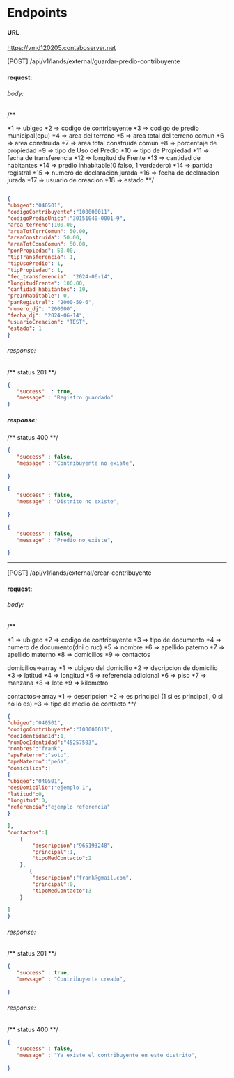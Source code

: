 
# Endpoints

#### URL
https://vmd120205.contaboserver.net

[POST]  <hostname>/api/v1/lands/external/guardar-predio-contribuyente

#### request:
###### body: 
/**

*1 => ubigeo
*2 => codigo de contribuyente
*3 => codigo de predio municipal(cpu)
*4 => area del terreno
*5 => area total del terreno comun
*6 => area construida
*7 => area total construida comun
*8 => porcentaje de propiedad
*9 => tipo de Uso del Predio
*10 => tipo de Propiedad
*11 => fecha de transferencia
*12 => longitud de Frente
*13 => cantidad de habitantes
*14 => predio inhabitable(0 falso, 1  verdadero)
*14 => partida registral
*15 => numero de declaracion jurada
*16 => fecha de declaracion jurada
*17 => usuario de creacion
*18 => estado
**/
```json

{ 
"ubigeo":"040501", 
"codigoContribuyente":"100000011", 
"codigoPredioUnico":"30151040-0001-9",
"area_terreno":100.00,
"areaTotTerrComun": 50.00,
"areaConstruida": 50.00,
"areaTotConsComun": 50.00,
"porPropiedad": 50.00,
"tipTransferencia": 1,
"tipUsoPredio": 1,
"tipPropiedad": 1,
"fec_transferencia": "2024-06-14",
"longitudFrente": 100.00,
"cantidad_habitantes": 10,
"preInhabitable": 0,
"parRegistral": "2000-59-6",
"numero_dj": "200000",
"fecha_dj": "2024-06-14",
"usuarioCreacion": "TEST",
"estado": 1
}
```

 

###### response:
/**
status 201
**/
```json
{
   "success"  : true,
   "message" : "Registro guardado"
}
``` 

##### response:
/**
status 400
**/
```json
{
   "success" : false,
   "message" : "Contribuyente no existe",
  
}
```

```json
{
   "success" : false,
   "message" : "Distrito no existe",
  
}
```

```json
{
   "success" : false,
   "message" : "Predio no existe",
  
}
```




---

[POST] <hostname>/api/v1/lands/external/crear-contribuyente

 

#### request:

###### body: 

/**

*1 => ubigeo
*2 => codigo de contribuyente
*3 => tipo de documento
*4 => numero de documento(dni o ruc)
*5 => nombre 
*6 => apellido paterno 
*7 => apellido materno
*8 => domicilios
*9 => contactos


domicilios=>array 
   *1 => ubigeo del domicilio 
   *2 => decripcion de domicilio
   *3 => latitud
   *4 => longitud
   *5  => referencia adicional
   *6  => piso
   *7  => manzana
   *8  => lote
   *9  => kilometro


contactos=>array 
   *1 => descripcion 
   *2 => es principal (1 si es principal , 0 si no lo es)
   *3 => tipo de medio de contacto
**/
```json
{
"ubigeo":"040501", 
"codigoContribuyente":"100000011", 
"docIdentidadId":1, 
"numDocIdentidad":"45257503", 
"nombres":"frank", 
"apePaterno":"soto", 
"apeMaterno":"peña", 
"domicilios":[
{
"ubigeo":"040501",
"desDomicilio":"ejemplo 1",
"latitud":0,
"longitud":0,
"referencia":"ejemplo referencia"
}

], 
"contactos":[
    {
        "descripcion":"965193248",
        "principal":1,
        "tipoMedContacto":2
    },
       {
        "descripcion":"frank@gmail.com",
        "principal":0,
        "tipoMedContacto":3
    }

]
}
```




###### response:
/**
status 201
**/
```json
{
   "success" : true,
   "message" : "Contribuyente creado",
  
}
```



###### response:
/**
status 400
**/
```json
{
   "success" : false,
   "message" : "Ya existe el contribuyente en este distrito",
  
}
```